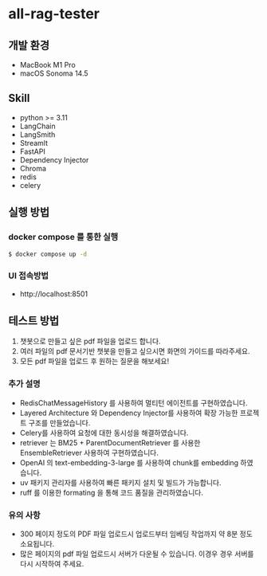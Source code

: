 # all-rag-tester

## 개발 환경
- MacBook M1 Pro
- macOS Sonoma 14.5

## Skill
- python >= 3.11
- LangChain
- LangSmith
- Streamlt
- FastAPI
- Dependency Injector
- Chroma
- redis
- celery

## 실행 방법
### docker compose 를 통한 실행
```sh
$ docker compose up -d
```
### UI 접속방법
- http://localhost:8501

## 테스트 방법
1. 챗봇으로 만들고 싶은 pdf 파일을 업로드 합니다.
2. 여러 파일의 pdf 문서기반 챗봇을 만들고 싶으시면 화면의 가이드를 따라주세요.
3. 모든 pdf 파일을 업로드 후 원하는 질문을 해보세요!

### 추가 설명
- RedisChatMessageHistory 를 사용하여 멀티턴 에이전트를 구현하였습니다.
- Layered Architecture 와 Dependency Injector를 사용하여 확장 가능한 프로젝트 구조를 만들었습니다.
- Celery를 사용하여 요청에 대한 동시성을 해결하였습니다.
- retriever 는 BM25 + ParentDocumentRetriever 를 사용한 EnsembleRetriever 사용하여 구현하였습니다.
- OpenAI 의 text-embedding-3-large 를 사용하여 chunk를 embedding 하였습니다.
- uv 패키지 관리자를 사용하여 빠른 패키지 설치 및 빌드가 가능합니다.
- ruff 를 이용한 formating 을 통해 코드 품질을 관리하였습니다.

### 유의 사항
- 300 페이지 정도의 PDF 파일 업로드시 업로드부터 임베딩 작업까지 약 8분 정도 소요됩니다.
- 많은 페이지의 pdf 파일 업로드시 서버가 다운될 수 있습니다. 이경우 경우 서버를 다시 시작하여 주세요.
